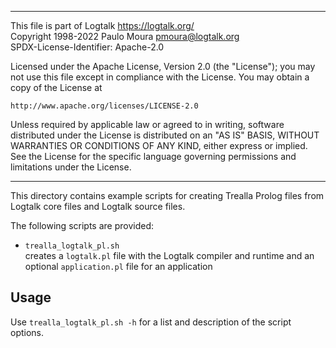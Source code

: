 ________________________________________________________________________

This file is part of Logtalk <https://logtalk.org/>  
Copyright 1998-2022 Paulo Moura <pmoura@logtalk.org>  
SPDX-License-Identifier: Apache-2.0

Licensed under the Apache License, Version 2.0 (the "License");
you may not use this file except in compliance with the License.
You may obtain a copy of the License at

    http://www.apache.org/licenses/LICENSE-2.0

Unless required by applicable law or agreed to in writing, software
distributed under the License is distributed on an "AS IS" BASIS,
WITHOUT WARRANTIES OR CONDITIONS OF ANY KIND, either express or implied.
See the License for the specific language governing permissions and
limitations under the License.
________________________________________________________________________


This directory contains example scripts for creating Trealla Prolog files
from Logtalk core files and Logtalk source files.

The following scripts are provided:

- `trealla_logtalk_pl.sh`  
	creates a `logtalk.pl` file with the Logtalk compiler and runtime
	and an optional `application.pl` file for an application

Usage
-----

Use `trealla_logtalk_pl.sh -h` for a list and description of the script
options.
